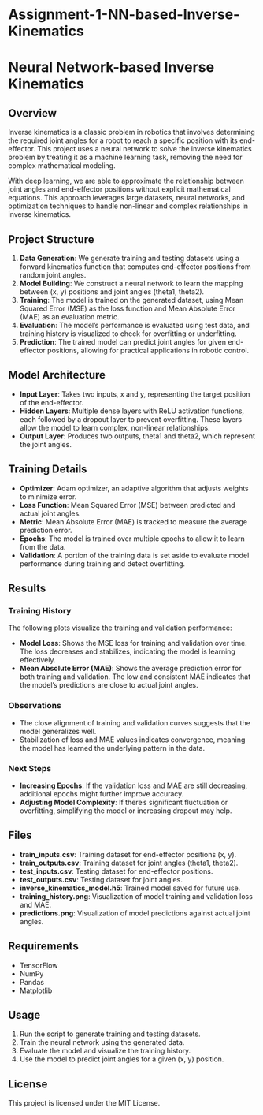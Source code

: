 # Assignment-1-NN-based-Inverse-Kinematics
# Neural Network-based Inverse Kinematics

## Overview
Inverse kinematics is a classic problem in robotics that involves determining the required joint angles for a robot to reach a specific position with its end-effector. This project uses a neural network to solve the inverse kinematics problem by treating it as a machine learning task, removing the need for complex mathematical modeling.

With deep learning, we are able to approximate the relationship between joint angles and end-effector positions without explicit mathematical equations. This approach leverages large datasets, neural networks, and optimization techniques to handle non-linear and complex relationships in inverse kinematics.

## Project Structure
1. **Data Generation**: We generate training and testing datasets using a forward kinematics function that computes end-effector positions from random joint angles.
2. **Model Building**: We construct a neural network to learn the mapping between (x, y) positions and joint angles (theta1, theta2).
3. **Training**: The model is trained on the generated dataset, using Mean Squared Error (MSE) as the loss function and Mean Absolute Error (MAE) as an evaluation metric.
4. **Evaluation**: The model’s performance is evaluated using test data, and training history is visualized to check for overfitting or underfitting.
5. **Prediction**: The trained model can predict joint angles for given end-effector positions, allowing for practical applications in robotic control.

## Model Architecture
- **Input Layer**: Takes two inputs, x and y, representing the target position of the end-effector.
- **Hidden Layers**: Multiple dense layers with ReLU activation functions, each followed by a dropout layer to prevent overfitting. These layers allow the model to learn complex, non-linear relationships.
- **Output Layer**: Produces two outputs, theta1 and theta2, which represent the joint angles.

## Training Details
- **Optimizer**: Adam optimizer, an adaptive algorithm that adjusts weights to minimize error.
- **Loss Function**: Mean Squared Error (MSE) between predicted and actual joint angles.
- **Metric**: Mean Absolute Error (MAE) is tracked to measure the average prediction error.
- **Epochs**: The model is trained over multiple epochs to allow it to learn from the data.
- **Validation**: A portion of the training data is set aside to evaluate model performance during training and detect overfitting.

## Results
### Training History
The following plots visualize the training and validation performance:
- **Model Loss**: Shows the MSE loss for training and validation over time. The loss decreases and stabilizes, indicating the model is learning effectively.
- **Mean Absolute Error (MAE)**: Shows the average prediction error for both training and validation. The low and consistent MAE indicates that the model’s predictions are close to actual joint angles.

### Observations
- The close alignment of training and validation curves suggests that the model generalizes well.
- Stabilization of loss and MAE values indicates convergence, meaning the model has learned the underlying pattern in the data.

### Next Steps
- **Increasing Epochs**: If the validation loss and MAE are still decreasing, additional epochs might further improve accuracy.
- **Adjusting Model Complexity**: If there’s significant fluctuation or overfitting, simplifying the model or increasing dropout may help.

## Files
- **train_inputs.csv**: Training dataset for end-effector positions (x, y).
- **train_outputs.csv**: Training dataset for joint angles (theta1, theta2).
- **test_inputs.csv**: Testing dataset for end-effector positions.
- **test_outputs.csv**: Testing dataset for joint angles.
- **inverse_kinematics_model.h5**: Trained model saved for future use.
- **training_history.png**: Visualization of model training and validation loss and MAE.
- **predictions.png**: Visualization of model predictions against actual joint angles.

## Requirements
- TensorFlow
- NumPy
- Pandas
- Matplotlib

## Usage
1. Run the script to generate training and testing datasets.
2. Train the neural network using the generated data.
3. Evaluate the model and visualize the training history.
4. Use the model to predict joint angles for a given (x, y) position.

## License
This project is licensed under the MIT License.


